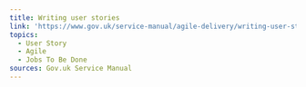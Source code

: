 ```yaml
---
title: Writing user stories
link: 'https://www.gov.uk/service-manual/agile-delivery/writing-user-stories'
topics:
  - User Story
  - Agile
  - Jobs To Be Done
sources: Gov.uk Service Manual
---
```


